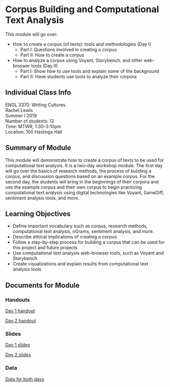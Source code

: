 # Corpus Building and Computational Text Analysis
This module will go over: 
- How to create a corpus (of texts): tools and methodologies (Day I)
	- Part I: Questions involved in creating a corpus 
	- Part II: How to create a corpus
- How to analyze a corpus using Voyant, Storybench, and other web-broswer tools (Day II)
	- Part I: Show how to use tools and explain some of the background
	- Part II: Have students use tools to analyze their corpora

## Individual Class Info
ENGL 3370: Writing Cultures
<br>
Rachel Lewis
<br>
Summer I 2019<br>
Number of students: 12<br>
Time: MTWR, 1:30–3:10pm<br>
Location: 100 Hastings Hall<br>

## Summary of Module
This module will demonstrate how to create a corpus of texts to be used for computational text analysis. It is a two-day workshop module. The first day will go over the basics of research methods, the process of building a corpus, and discussion questions based on an example corpus. For the second day, the students will bring in the beginnings of their corpora and use the example corpus and their own corpus to begin practicing computational text analysis using digital technologies like Voyant, SameDiff, sentiment analysis tools, and more. 

## Learning Objectives
- Define important vocabulary such as corpus, research methods, computational text analysis, nGrams, sentiment analysis, and more.
- Describe ethical implications of creating a corpus
- Follow a step-by-step process for building a corpus that can be used for this project and future projects
- Use computational text analysis web-browser tools, such as Voyant and Storybench
- Create visualizations and explain results from computational text analysis tools

## Documents for Module

### Handouts

[Day 1 handout](https://github.com/NULabNortheastern/digitalassignmentshowcase/blob/master/textanalysis/Lewis-IncarcerationArchives/day1-corpus_building_handout.pdf)

[Day 2 handout](https://github.com/NULabNortheastern/digitalassignmentshowcase/blob/master/textanalysis/Lewis-IncarcerationArchives/day2-text_analysis_handout.pdf)

### Slides

[Day 1 slides](https://github.com/NULabNortheastern/digitalassignmentshowcase/blob/master/textanalysis/Lewis-IncarcerationArchives/day1-corpus_building_slides.pdf)

[Day 2 slides](https://github.com/NULabNortheastern/digitalassignmentshowcase/blob/master/textanalysis/Lewis-IncarcerationArchives/day2-text_analysis_presentation.pdf)

### Data
[Data for both days](https://github.com/NULabNortheastern/digitalassignmentshowcase/tree/master/textanalysis/Lewis-IncarcerationArchives/data)
